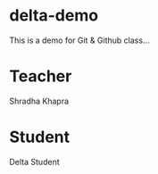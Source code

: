 # delta-demo
This is a demo for Git &amp; Github class...

# Teacher
Shradha Khapra

# Student
Delta Student